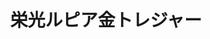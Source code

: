 ---
layout: ../../layouts/goodsLayout.astro
title: 栄光ルピア金トレジャー
text: 栄光ルピア筋トレジャーバージョン
thumbnail: "/09_ecsite/images/eikourupia.jpg"
subpic1: "/09_ecsite/images/dm-ura.jpg"
subpic2: "/09_ecsite/images/dm-ura.jpg"
subpic3: "/09_ecsite/images/dm-ura.jpg"
kinds: eikourupia
price: 4000円
state: 売り切れ
id: 4710158-2
colors: 赤色
---